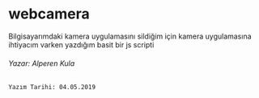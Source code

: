 # webcamera

Bilgisayarımdaki kamera uygulamasını sildiğim için kamera uygulamasına ihtiyacım varken yazdığım basit bir js scripti

###### Yazar: Alperen Kula
    Yazım Tarihi: 04.05.2019
